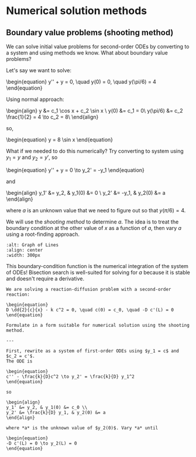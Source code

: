 # Numerical solution methods

## Boundary value problems (shooting method)

We can solve initial value problems for second-order ODEs by converting to a
system and using methods we know. What about boundary value problems?

Let's say we want to solve:

\begin{equation}
y'' + y = 0, \quad y(0) = 0, \quad y(\pi/6) = 4
\end{equation}

Using normal approach:

\begin{align}
y &= c_1 \cos x + c_2 \sin x \\
y(0) &= c_1 = 0\\
y(\pi/6) &= c_2 \frac{1}{2} = 4 \to c_2 = 8\\
\end{align}

so,

\begin{equation}
y = 8 \sin x
\end{equation}

What if we needed to do this numerically? Try converting to system using
$y_1 = y$ and $y_2 = y'$, so

\begin{equation}
y'' + y = 0 \to y_2' = -y_1
\end{equation}

and

\begin{align}
y_1' &= y_2, & y_1(0) &= 0 \\
y_2' &= -y_1, & y_2(0) &= a
\end{align}

where *a* is an unknown value that we need to figure out so that $y(\pi/6) = 4$.

We will use the *shooting method* to determine *a*. The idea is to treat the
boundary condition at the other value of *x* as a function of *a*, then vary *a*
using a root-finding approach.

```{image} ./_images/shooting.jpg
:alt: Graph of Lines
:align: center
:width: 300px
```

This boundary-condition function is the numerical integration of the system of
ODEs! Bisection search is well-suited for solving for *a* because it is stable
and doesn't require a derivative.

```{example} Reaction-diffusion with second-order reaction
We are solving a reaction-diffusion problem with a second-order reaction:

\begin{equation}
D \dd{2}{c}{x} - k c^2 = 0, \quad c(0) = c_0, \quad -D c'(L) = 0
\end{equation}

Formulate in a form suitable for numerical solution using the shooting method.

---

First, rewrite as a system of first-order ODEs using $y_1 = c$ and $c_2 = c'$.
The ODE is

\begin{equation}
c'' - \frac{k}{D}c^2 \to y_2' = \frac{k}{D} y_1^2
\end{equation}

so

\begin{align}
y_1' &= y_2, & y_1(0) &= c_0 \\
y_2' &= \frac{k}{D} y_1, & y_2(0) &= a
\end{align}

where *a* is the unknown value of $y_2(0)$. Vary *a* until

\begin{equation}
-D c'(L) = 0 \to y_2(L) = 0
\end{equation}
```
